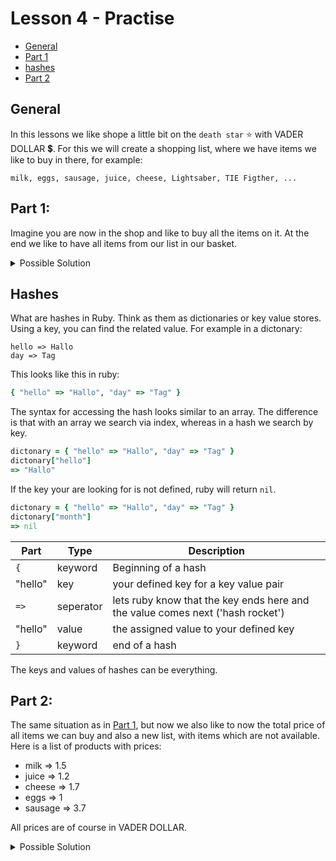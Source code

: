# Lesson 4 - Practise

  - [General](#general)
  - [Part 1](#part-1)
  - [hashes](#hashes)
  - [Part 2](#part-2)

## General
In this lessons we like shope a little bit on the `death star` ⭐ with VADER DOLLAR 💲.
For this we will create a shopping list, where we have items we like to buy in there, for example:
```
milk, eggs, sausage, juice, cheese, Lightsaber, TIE Figther, ...
```

## Part 1:

Imagine you are now in the shop and like to buy all the items on it.
At the end we like to have all items from our list in our basket.

<details>
<summary>Possible Solution</summary>

```ruby
# full shopping list
shopping_list = ["milk", "eggs", "sausage", "juice", "cheese"]

# empty shopping basket
shopping_basket = []
```

```ruby
shopping_list.each do |shopping_item|
  shopping_basket.add(shopping_item)
end

puts shopping_basket
```
</details>

## Hashes

What are hashes in Ruby. Think as them as dictionaries or key value stores. Using a key, you can find the related value. For example in a dictonary:
```
hello => Hallo
day => Tag
```

This looks like this in ruby:
```ruby
{ "hello" => "Hallo", "day" => "Tag" }
```

The syntax for accessing the hash looks similar to an array. The difference is that with an array we search via index, whereas in a hash we search by key.

```ruby
dictonary = { "hello" => "Hallo", "day" => "Tag" }
dictonary["hello"]
=> "Hallo"
```

If the key your are looking for is not defined, ruby will return `nil`.
```ruby
dictonary = { "hello" => "Hallo", "day" => "Tag" }
dictonary["month"]
=> nil
```

|Part|Type|Description|
|-|-|-|
|`{`|keyword|Beginning of a hash|
|"hello"|key|your defined key for a key value pair|
|`=>`|seperator|lets ruby know that the key ends here and the value comes next ('hash rocket')|
|"hello"|value|the assigned value to your defined key|
|`}`|keyword|end of a hash|

The keys and values of hashes can be everything.
## Part 2:

The same situation as in [Part 1](#part-1), but now we also like to now the total price of all items we can buy and also a new list, with items which are not available. Here is a list of products with prices:

- milk => 1.5
- juice => 1.2
- cheese => 1.7
- eggs => 1
- sausage => 3.7

All prices are of course in VADER DOLLAR.

<details>
<summary>Possible Solution</summary>

```ruby
shop_products = { "milk" => 1.5, "juice" => 1.2, "cheese" => 1.7, "eggs" => 1, "sausage" => 3.7 }

shopping_list = ["milk", "eggs", "sausage", "juice", "cheese", "Lightsaber", "TIE Figther"]
shopping_basket = []

not_available_products = []
total_price = 0

shopping_list.each do |shopping_item|
  if shop_products.keys.include?(shopping_item)
    shopping_basket.push(shopping_item)
    total_price = total_price + shop_products[shopping_item]
  else
    not_available_products.push(shopping_item)
  end
end

puts "You need to pay: #{total_price} VD (VADER DOLLAR)."
# You need to pay: 9.0 VD (VADER DOLLAR).
 => nil
puts "The following items you bought: #{shopping_basket.join(", ")}"
# The following items you bought: milk, eggs, sausage, juice, cheese
 => nil
puts "The shop has non of these products: #{not_available_products.join(", ")}"
# The shop has non of these products: Lightsaber, TIE Figther
 => nil
```


</details>
